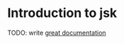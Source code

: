 # Introduction to jsk

TODO: write [great documentation](http://jacobian.org/writing/great-documentation/what-to-write/)
